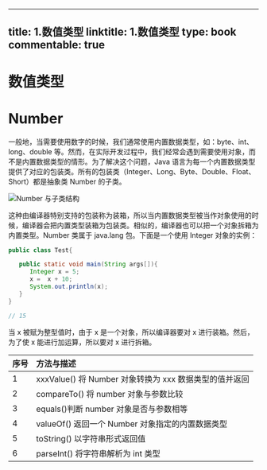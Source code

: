 
---
title: 1.数值类型
linktitle: 1.数值类型
type: book
commentable: true
---

# 数值类型

# Number

一般地，当需要使用数字的时候，我们通常使用内置数据类型，如：byte、int、long、double 等。然而，在实际开发过程中，我们经常会遇到需要使用对象，而不是内置数据类型的情形。为了解决这个问题，Java 语言为每一个内置数据类型提供了对应的包装类。所有的包装类（Integer、Long、Byte、Double、Float、Short）都是抽象类 Number 的子类。

![Number 与子类结构](https://s2.ax1x.com/2020/02/05/1rNd8x.md.png)

这种由编译器特别支持的包装称为装箱，所以当内置数据类型被当作对象使用的时候，编译器会把内置类型装箱为包装类。相似的，编译器也可以把一个对象拆箱为内置类型。Number 类属于 java.lang 包。下面是一个使用 Integer 对象的实例：

```java
public class Test{

   public static void main(String args[]){
      Integer x = 5;
      x =  x + 10;
      System.out.println(x);
   }
}

// 15
```

当 x 被赋为整型值时，由于 x 是一个对象，所以编译器要对 x 进行装箱。然后，为了使 x 能进行加运算，所以要对 x 进行拆箱。

| 序号 | 方法与描述                                             |
| :--- | :----------------------------------------------------- |
| 1    | xxxValue() 将 Number 对象转换为 xxx 数据类型的值并返回 |
| 2    | compareTo() 将 number 对象与参数比较                   |
| 3    | equals()判断 number 对象是否与参数相等                 |
| 4    | valueOf() 返回一个 Number 对象指定的内置数据类型       |
| 5    | toString() 以字符串形式返回值                          |
| 6    | parseInt() 将字符串解析为 int 类型                     |

    